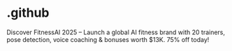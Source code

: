 # .github
Discover FitnessAI 2025 – Launch a global AI fitness brand with 20 trainers, pose detection, voice coaching &amp; bonuses worth $13K. 75% off today!
